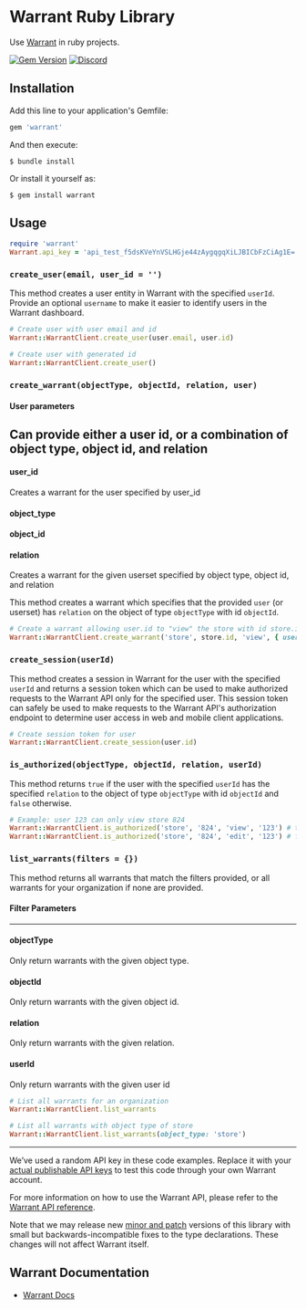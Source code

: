 # Warrant Ruby Library

Use [Warrant](https://warrant.dev/) in ruby projects.

[![Gem Version](https://badge.fury.io/rb/warrant.svg)](https://badge.fury.io/rb/warrant)
[![Discord](https://img.shields.io/discord/865661082203193365?label=discord)](https://discord.gg/QNCMKWzqET)

## Installation

Add this line to your application's Gemfile:

```ruby
gem 'warrant'
```

And then execute:

    $ bundle install

Or install it yourself as:

    $ gem install warrant

## Usage

```ruby
require 'warrant'
Warrant.api_key = 'api_test_f5dsKVeYnVSLHGje44zAygqgqXiLJBICbFzCiAg1E='
```

### `create_user(email, user_id = '')`

This method creates a user entity in Warrant with the specified `userId`. Provide an optional `username` to make it easier to identify users in the Warrant dashboard.

```ruby
# Create user with user email and id
Warrant::WarrantClient.create_user(user.email, user.id)

# Create user with generated id
Warrant::WarrantClient.create_user()
```

### `create_warrant(objectType, objectId, relation, user)`

#### **User parameters**
Can provide either a user id, or a combination of object type, object id, and relation
---
#### **user_id**
Creates a warrant for the user specified by user_id

#### **object_type**
#### **object_id**
#### **relation**
Creates a warrant for the given userset specified by object type, object id, and relation


This method creates a warrant which specifies that the provided `user` (or userset) has `relation` on the object of type `objectType` with id `objectId`.

```ruby
# Create a warrant allowing user.id to "view" the store with id store.id
Warrant::WarrantClient.create_warrant('store', store.id, 'view', { userId: user.id })
```

### `create_session(userId)`

This method creates a session in Warrant for the user with the specified `userId` and returns a session token which can be used to make authorized requests to the Warrant API only for the specified user. This session token can safely be used to make requests to the Warrant API's authorization endpoint to determine user access in web and mobile client applications.

```ruby
# Create session token for user
Warrant::WarrantClient.create_session(user.id)
```

### `is_authorized(objectType, objectId, relation, userId)`

This method returns `true` if the user with the specified `userId` has the specified `relation` to the object of type `objectType` with id `objectId` and `false` otherwise.

```ruby
# Example: user 123 can only view store 824
Warrant::WarrantClient.is_authorized('store', '824', 'view', '123') # true
Warrant::WarrantClient.is_authorized('store', '824', 'edit', '123') # false
```

### `list_warrants(filters = {})`
This method returns all warrants that match the filters provided, or all warrants for your organization if none are provided. 

#### **Filter Parameters** 
---
#### **objectType**
Only return warrants with the given object type.

#### **objectId**
Only return warrants with the given object id.

#### **relation**
Only return warrants with the given relation.

#### **userId**
Only return warrants with the given user id


```ruby
# List all warrants for an organization
Warrant::WarrantClient.list_warrants

# List all warrants with object type of store
Warrant::WarrantClient.list_warrants(object_type: 'store')
```

---

We’ve used a random API key in these code examples. Replace it with your [actual publishable API keys](https://app.warrant.dev) to
test this code through your own Warrant account.

For more information on how to use the Warrant API, please refer to the [Warrant API reference](https://docs.warrant.dev).

Note that we may release new [minor and patch](https://semver.org/) versions of this library with small but backwards-incompatible fixes to the type declarations. These changes will not affect Warrant itself.

## Warrant Documentation

- [Warrant Docs](https://docs.warrant.dev/)
